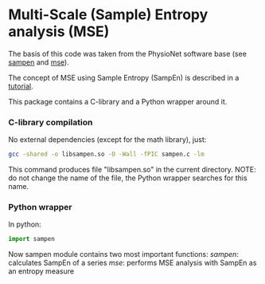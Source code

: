 # Multi-Scale (Sample) Entropy analysis (MSE)

The basis of this code was taken from the PhysioNet software base
(see [sampen](http://www.physionet.org/physiotools/sampen/) and [mse](http://www.physionet.org/physiotools/mse/)).

The concept of MSE using Sample Entropy (SampEn) is described in a [tutorial](https://physionet.org/physiotools/mse/tutorial/).

This package contains a C-library and a Python wrapper around it.

### C-library compilation

No external dependencies (except for the math library), just:
```bash
gcc -shared -o libsampen.so -O -Wall -fPIC sampen.c -lm
```
This command produces file "libsampen.so" in the current directory.
NOTE: do not change the name of the file, the Python wrapper searches for
this name.

### Python wrapper

In python:

```python
import sampen
```

Now sampen module contains two most important functions:
_sampen_: calculates SampEn of a series
_mse_: performs MSE analysis with SampEn as an entropy measure
